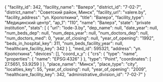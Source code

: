 {
    "facility_id": 342,
    "facility_name": "Валерэ",
    "district_id": "7-02-7",
    "district_name": "Советский район, Минск",
    "facility_url": "valere.by",
    "facility_address": "ул. Кропоткина",
    "title": "Валерэ",
    "facility_type": "Медицинский центр",
    "ap_1": "110",
    "name": "Валерэ",
    "state": "private institution",
    "stats": [
        {
            "url": "lode-3.by",
            "dep_name": null,
            "date_year": null,
            "num_beds_dep": null,
            "num_deps_year": null,
            "num_doctors_dep": null,
            "num_doctors_med": 0,
            "year_of_closing": null,
            "year_of_opening": "1992",
            "beds_in_hospital_key": 311,
            "num_beds_facility_year": null,
            "healthcare_facility_key": 342
        }
    ],
    "med_id": 595321,
    "address": "ул. Кропоткина",
    "devices": [],
    "coord_x_y": {
        "crs": {
            "type": "name",
            "properties": {
                "name": "EPSG:4326"
            }
        },
        "type": "Point",
        "coordinates": [
            27.5651,
            53.9259
        ]
    },
    "place_name": "Минск",
    "place_type": "city",
    "localties_key": 55,
    "year_of_closing": null,
    "year_of_opening": "2009",
    "healthcare_facility_key": 342,
    "administrative_division_id": "7-02-7"
}